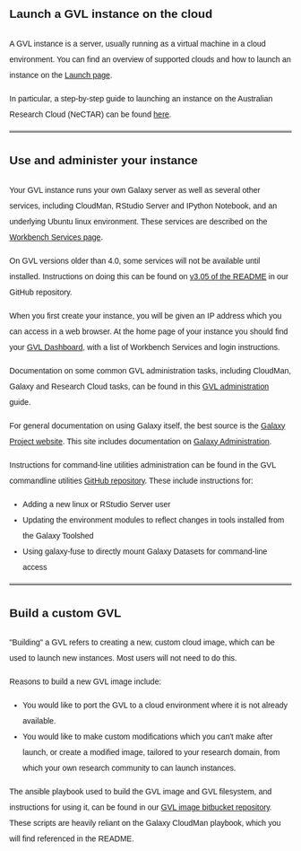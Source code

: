 <style>
  code {
    color: #777777;
  }
  body {
    line-height: 2;
    font-family: "Helvetica";
  }
  hr {
    border-top: 3px solid #C0C0C0;
  }
</style>

## Launch a GVL instance on the cloud

A GVL instance is a server, usually running as a virtual machine in a cloud environment. You can find an overview of supported clouds and how to launch an instance on the [Launch page](launch).

In particular, a step-by-step guide to launching an instance on the Australian Research Cloud (NeCTAR) can be found [here](http://melbournebioinformatics.github.io/MelBioInf_docs/tutorials/gvl_launch/gvl_launch/).

* * *

## Use and administer your instance

Your GVL instance runs your own Galaxy server as well as several other services, including CloudMan, RStudio Server and IPython Notebook, and an underlying Ubuntu linux environment. These services are described on the [Workbench Services page](/workbench-services).

On GVL versions older than 4.0, some services will not be available until installed. Instructions on doing this can be found on [v3.05 of the README](https://github.com/gvlproject/gvl_commandline_utilities/blob/release_GVL_3.05/README.md) in our GitHub repository.

When you first create your instance, you will be given an IP address which you can access in a web browser. At the home page of your instance you should find your [GVL Dashboard](/workbench-services), with a list of Workbench Services and login instructions.

Documentation on some common GVL administration tasks, including CloudMan, Galaxy and Research Cloud tasks, can be found in this [GVL administration](https://docs.google.com/document/u/1/d/1x88f1Eyg_hJLUw-pI0zCUMv6EJI32pLnUOOeVkGdA3Q/pub) guide.

For general documentation on using Galaxy itself, the best source is the [Galaxy Project website](https://galaxyproject.org/). This site includes documentation on [Galaxy Administration](https://wiki.galaxyproject.org/Admin/Interface).

Instructions for command-line utilities administration can be found in the GVL commandline utilities [GitHub repository](https://github.com/gvlproject/gvl_commandline_utilities). These include instructions for:

*   Adding a new linux or RStudio Server user
*   Updating the environment modules to reflect changes in tools installed from the Galaxy Toolshed
*   Using galaxy-fuse to directly mount Galaxy Datasets for command-line access

* * *

## Build a custom GVL

"Building" a GVL refers to creating a new, custom cloud image, which can be used to launch new instances. Most users will not need to do this.

Reasons to build a new GVL image include:

*   You would like to port the GVL to a cloud environment where it is not already available.
*   You would like to make custom modifications which you can't make after launch, or create a modified image, tailored to your research domain, from which your own research community to can launch instances.

The ansible playbook used to build the GVL image and GVL filesystem, and instructions for using it, can be found in our [GVL image bitbucket repository](https://bitbucket.org/gvl/gvl-image-playbook/). These scripts are heavily reliant on the Galaxy CloudMan playbook, which you will find referenced in the README.
